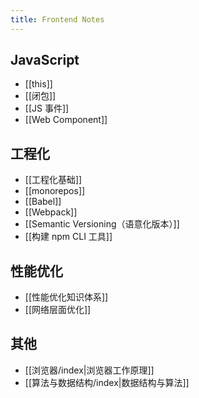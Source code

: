 ```yaml
---
title: Frontend Notes
---
```


## JavaScript

- [[this]]
- [[闭包]]
- [[JS 事件]]
- [[Web Component]]

## 工程化

- [[工程化基础]]
- [[monorepos]]
- [[Babel]]
- [[Webpack]]
- [[Semantic Versioning（语意化版本）]]
- [[构建 npm CLI 工具]]

## 性能优化

- [[性能优化知识体系]]
- [[网络层面优化]]

## 其他

- [[浏览器/index|浏览器工作原理]]
- [[算法与数据结构/index|数据结构与算法]]
